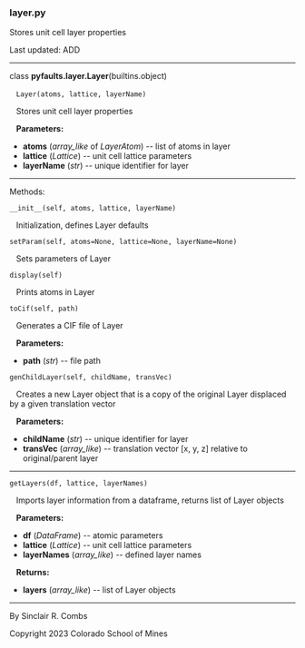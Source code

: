 ### layer.py

Stores unit cell layer properties

Last updated: ADD

---
class **pyfaults.layer.Layer**(builtins.object)

&nbsp;&nbsp; `Layer(atoms, lattice, layerName)`

&nbsp;&nbsp; Stores unit cell layer properties

&nbsp;&nbsp; **Parameters:**

* **atoms** (*array_like* of *LayerAtom*) -- list of atoms in layer
* **lattice** (*Lattice*) -- unit cell lattice parameters
* **layerName** (*str*) -- unique identifier for layer

---
Methods:

`__init__(self, atoms, lattice, layerName)`

&nbsp;&nbsp; Initialization, defines Layer defaults

`setParam(self, atoms=None, lattice=None, layerName=None)`

&nbsp;&nbsp; Sets parameters of Layer

`display(self)`

&nbsp;&nbsp; Prints atoms in Layer

`toCif(self, path)`

&nbsp;&nbsp; Generates a CIF file of Layer

&nbsp;&nbsp; **Parameters:**

* **path** (*str*) -- file path

`genChildLayer(self, childName, transVec)`

&nbsp;&nbsp; Creates a new Layer object that is a copy of the original Layer displaced by a given translation vector

&nbsp;&nbsp; **Parameters:**

* **childName** (*str*) -- unique identifier for layer
* **transVec** (*array_like*) -- translation vector [x, y, z] relative to original/parent layer

---
`getLayers(df, lattice, layerNames)`

&nbsp;&nbsp; Imports layer information from a dataframe, returns list of Layer objects

&nbsp;&nbsp; **Parameters:**

* **df** (*DataFrame*) -- atomic parameters
* **lattice** (*Lattice*) -- unit cell lattice parameters
* **layerNames** (*array_like*) -- defined layer names

&nbsp;&nbsp; **Returns:**

* **layers** (*array_like*) -- list of Layer objects

---
By Sinclair R. Combs

Copyright 2023 Colorado School of Mines
